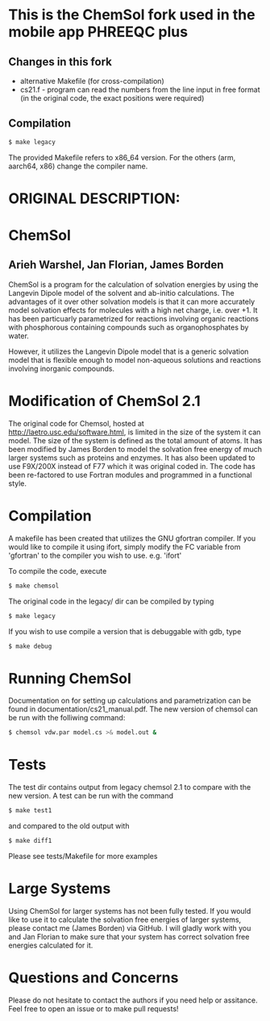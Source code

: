 # This is the ChemSol fork used in the mobile app PHREEQC plus

## Changes in this fork

* alternative Makefile (for cross-compilation)
* cs21.f - program can read the numbers from the line input in free format (in the original code, the exact positions were required)

## Compilation

```bash
$ make legacy
```

The provided Makefile refers to x86_64 version. For the others (arm, aarch64, x86) change the compiler name. 

# ORIGINAL DESCRIPTION:

# ChemSol 
## Arieh Warshel, Jan Florian,  James Borden

ChemSol is a program for the calculation of solvation energies by using the Langevin Dipole model of the solvent and ab-initio calculations. The advantages of it over other solvation models is that it can more accurately model solvation effects for molecules with a high net charge, i.e. over +1. It has been particuarly parametrized for reactions involving organic reactions with phosphorous containing compounds such as organophosphates by water.

However, it utilizes the Langevin Dipole model that is a generic solvation model that is flexible enough to model non-aqueous solutions and reactions involving inorganic compounds.

# Modification of ChemSol 2.1

The original code for Chemsol, hosted at http://laetro.usc.edu/software.html, is limited in the size of the system it can model. The size of the system is defined as the total amount of atoms. It has been modified by James Borden to model the solvation free energy of much larger systems such as proteins and enzymes. It has also been updated to use F9X/200X instead of F77 which it was original coded in. The code has been re-factored to use Fortran modules and programmed in a functional style. 

# Compilation

A makefile has been created that utilizes the GNU gfortran compiler.  If you would like to compile it using ifort, simply modify the FC variable from 'gfortran' to the compiler you wish to use. e.g. 'ifort'

To compile the code, execute

```bash
$ make chemsol
```

The original code in the legacy/ dir can be compiled by typing

```bash
$ make legacy
```
If you wish to use compile a version that is debuggable with gdb, type

```bash
$ make debug
```

# Running ChemSol

Documentation on for setting up calculations and parametrization can be found in documentation/cs21_manual.pdf. The new version of chemsol can be run with the folliwing command:

```bash
$ chemsol vdw.par model.cs >& model.out &
```

# Tests

The test dir contains output from legacy chemsol 2.1 to compare with the new version. A test can be run with the command 

```bash
$ make test1
```

and compared to the old output with

```bash
$ make diff1
```

Please see tests/Makefile for more examples

# Large Systems

Using ChemSol for larger systems has not been fully tested. If you would like to use it to calculate the solvation free energies of larger systems, please contact me (James Borden) via GitHub. I will gladly work with you and Jan Florian to make sure that your system has correct solvation free energies calculated for it. 
# Questions and Concerns

Please do not hesitate to contact the authors if you need help or assitance. Feel free to open an issue or to make pull requests!



